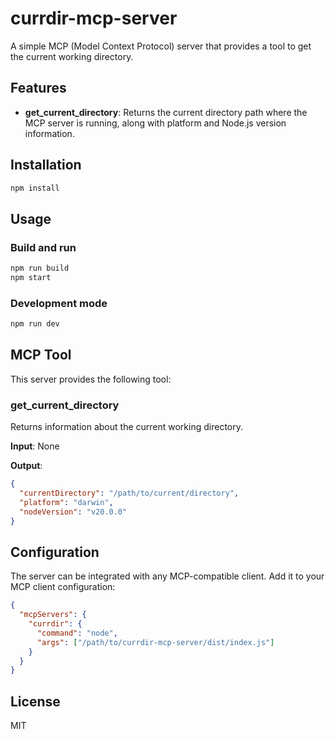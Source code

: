 # currdir-mcp-server

A simple MCP (Model Context Protocol) server that provides a tool to get the current working directory.

## Features

- **get_current_directory**: Returns the current directory path where the MCP server is running, along with platform and Node.js version information.

## Installation

```bash
npm install
```

## Usage

### Build and run

```bash
npm run build
npm start
```

### Development mode

```bash
npm run dev
```

## MCP Tool

This server provides the following tool:

### get_current_directory

Returns information about the current working directory.

**Input**: None

**Output**:
```json
{
  "currentDirectory": "/path/to/current/directory",
  "platform": "darwin",
  "nodeVersion": "v20.0.0"
}
```

## Configuration

The server can be integrated with any MCP-compatible client. Add it to your MCP client configuration:

```json
{
  "mcpServers": {
    "currdir": {
      "command": "node",
      "args": ["/path/to/currdir-mcp-server/dist/index.js"]
    }
  }
}
```

## License

MIT